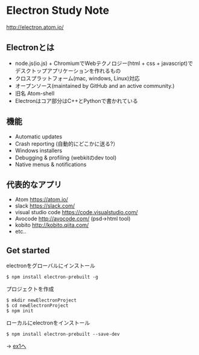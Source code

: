 # Electron Study Note

http://electron.atom.io/

## Electronとは
* node.js(io.js) + ChromiumでWebテクノロジー(html + css + javascript)でデスクトップアプリケーションを作れるもの
* クロスプラットフォーム(mac, windows, Linux)対応
* オープンソース(maintained by GitHub and an active community.)
* 旧名 Atom-shell
* Electronはコア部分はC++とPythonで書かれている

## 機能
* Automatic updates
* Crash reporting (自動的にどこかに送る?）
* Windows installers  
* Debugging & profiling (webkitのdev tool)
* Native menus & notifications

## 代表的なアプリ
* Atom https://atom.io/
* slack https://slack.com/
* visual studio code https://code.visualstudio.com/
* Avocode http://avocode.com/ (psd->html tool)
* kobito http://kobito.qiita.com/
* etc..

## Get started

electronをグローバルにインストール

```shell
$ npm install electron-prebuilt -g
```

プロジェクトを作成

```shell
$ mkdir newElectronProject
$ cd newElectronProject
$ npm init
```

ローカルにelectronをインストール

```shell
$ npm install electron-prebuilt --save-dev
```

→ [ex1へ](ex1)
